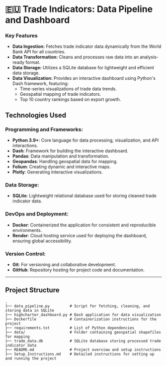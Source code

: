 # 🇪🇺 Trade Indicators: Data Pipeline and Dashboard

### Key Features
- **Data Ingestion:** Fetches trade indicator data dynamically from the World Bank API for all countries.
- **Data Transformation:** Cleans and processes raw data into an analysis-ready format.
- **Data Storage:** Utilizes a SQLite database for lightweight and efficient data storage.
- **Data Visualization:** Provides an interactive dashboard using Python's Dash framework, featuring:
  - Time-series visualizations of trade data trends.
  - Geospatial mapping of trade indicators.
  - Top 10 country rankings based on export growth.

## Technologies Used
### **Programming and Frameworks:**
- **Python 3.9+**: Core language for data processing, visualization, and API interactions.
- **Dash**: Framework for building the interactive dashboard.
- **Pandas**: Data manipulation and transformation.
- **Geopandas**: Handling geospatial data for mapping.
- **Folium**: Creating dynamic and interactive maps.
- **Plotly**: Generating interactive visualizations.

### **Data Storage:**
- **SQLite**: Lightweight relational database used for storing cleaned trade indicator data.

### **DevOps and Deployment:**
- **Docker**: Containerized the application for consistent and reproducible environments.
- **Render**: Cloud hosting service used for deploying the dashboard, ensuring global accessibility.

### **Version Control:**
- **Git**: For versioning and collaborative development.
- **GitHub**: Repository hosting for project code and documentation.

---

## Project Structure
```plaintext
.
├── data_pipeline.py         # Script for fetching, cleaning, and storing data in SQLite
├── highcharter_dashboard.py # Dash application for data visualization
├── Dockerfile               # Containerization instructions for the project
├── requirements.txt         # List of Python dependencies
├── data/                    # Folder containing geospatial shapefiles for mapping
├── trade_data.db            # SQLite database storing processed trade indicator data
├── README.md                # Project overview and setup instructions
├── Setup_Instructions.md    # Detailed instructions for setting up and running the project

